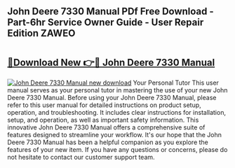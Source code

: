 ## John Deere 7330 Manual PDf Free Download - Part-6hr Service Owner Guide - User Repair Edition ZAWEO

# <h2><a href="http://bc89905.oget.top/?id=John+Deere+7330+Manual">🔗Download New 👉🔴 John Deere 7330 Manual</a></h2>

[![John Deere 7330 Manual new download](https://i.imgur.com/5g1atiW.png)](http://bc89905.oget.top/?id=John+Deere+7330+Manual)
Your Personal Tutor This user manual serves as your personal tutor in mastering the use of your new John Deere 7330 Manual. Before using your John Deere 7330 Manual, please refer to this user manual for detailed instructions on product setup, operation, and troubleshooting. It includes clear instructions for installation, setup, and operation, as well as important safety information. This innovative John Deere 7330 Manual offers a comprehensive suite of features designed to streamline your workflow. It's our hope that the John Deere 7330 Manual has been a helpful companion as you explore the features of your new item. If you have any questions or concerns, please do not hesitate to contact our customer support team.
